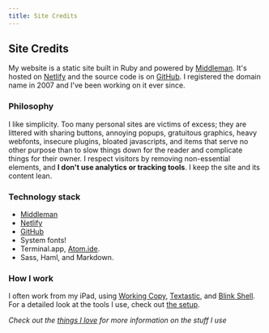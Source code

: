 ```yaml
---
title: Site Credits
---
```



## Site Credits

My website is a static site built in Ruby and powered by [Middleman](https://www.middlemanapp.com). It's hosted on [Netlify](https://www.netlify.com) and the source code is on [GitHub](https://www.github.com/kyletress/kyletress.com). I registered the domain name in 2007 and I've been working on it ever since.

### Philosophy
I like simplicity. Too many personal sites are victims of excess; they are littered with sharing buttons, annoying popups, gratuitous graphics, heavy webfonts, insecure plugins, bloated javascripts, and items that serve no other purpose than to slow things down for the reader and complicate things for their owner. I respect visitors by removing non-essential elements, and **I don't use analytics or tracking tools**. I keep the site and its content lean.

### Technology stack

- [Middleman](https://www.middlemanapp.com)
- [Netlify](https://www.netlify.com)
- [GitHub](https://www.github.com/kyletress/kyletress.github.io)
- System fonts!
- Terminal.app, [Atom.ide]().
- Sass, Haml, and Markdown.

### How I work
I often work from my iPad, using [Working Copy](), [Textastic](), and [Blink Shell](). For a detailed look at the tools I use, check out [the setup](/the-setup).  

*Check out the [things I love](/things) for more information on the stuff I use*
